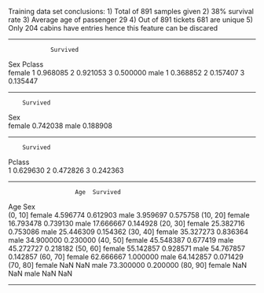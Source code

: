 Training data set conclusions:
	1) Total of 891 samples given
	2) 38% survival rate
	3) Average age of passenger 29
	4) Out of 891 tickets 681 are unique
	5) Only 204 cabins have entries hence this feature can be discared
***********************************************************************
				Survived
Sex		Pclass          
female 	1       0.968085
       	2       0.921053
       	3       0.500000
male   	1       0.368852
       	2       0.157407
       	3       0.135447
***********************************************************************

		Survived
Sex             
female  0.742038
male    0.188908

***********************************************************************        
		Survived
Pclass          
1       0.629630
2       0.472826
3       0.242363

***********************************************************************
                       Age  Survived
Age      Sex                        
(0, 10]  female   4.596774  0.612903
         male     3.959697  0.575758
(10, 20] female  16.793478  0.739130
         male    17.666667  0.144928
(20, 30] female  25.382716  0.753086
         male    25.446309  0.154362
(30, 40] female  35.327273  0.836364
         male    34.900000  0.230000
(40, 50] female  45.548387  0.677419
         male    45.272727  0.218182
(50, 60] female  55.142857  0.928571
         male    54.767857  0.142857
(60, 70] female  62.666667  1.000000
         male    64.142857  0.071429
(70, 80] female        NaN       NaN
         male    73.300000  0.200000
(80, 90] female        NaN       NaN
         male          NaN       NaN

***********************************************************************
